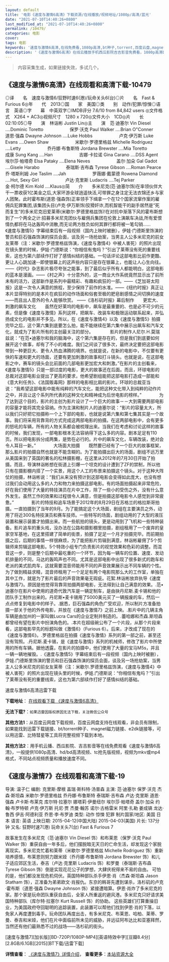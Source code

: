 ```yaml
---
layout: default
title: '电影《速度与激情6高清》下载资源/在线播放/视频地址/1080p/高清/蓝光'
date: "2021-07-10T14:40:26+0800"
last_modified_at: "2021-07-10T14:40:26+0800"
permalink: /10479/
categories: 电影
cover:
tags: 电影
keywords: '速度与激情6高清,在线免费看,1080p高清,bt种子,torrent,百度云盘,magnet,磁力链,迅雷下载资源'
description: '《速度与激情6高清》在线云播放手机西瓜影院吉吉影音免费看，1080p高清bd/hd未删减完整版和tc抢先枪版，mkv/mp4格式，附带bt/torrent种子、magnet/磁力链、百度云盘、网盘资源迅雷下载链接'
---
```


>内容采集生成，如果链接失效，多试几个。


## 《速度与激情6高清》在线观看和高清下载-10479

◎译　　名　速度与激情6/狂野时速6(港)/玩命关头6(台)◎片　　名　Fast & Furious 6◎年　　代　2013◎国　　家　美国◎类　　别　动作/犯罪/惊悚◎语　　言　英语◎字　　幕　中英双字◎IMDB评分 7.6/10 from 84,842 users ◎文件格式　X264 + AC3◎视频尺寸　1280 x 720◎文件大小　1CD◎片　　长　02:10:05◎导　　演　林诣彬 Justin Lin◎主　　演　范·迪塞尔 Vin Diesel ....Dominic Toretto　　　　　　保罗·沃克 Paul Walker ....Brian O"Conner　　　　　　道恩·强森 Dwayne Johnson ....Luke Hobbs　　　　　　卢克·伊万斯 Luke Evans ....Owen Shaw　　　　　　米歇尔·罗德里格兹 Michelle Rodriguez ....Letty　　　　　　乔丹娜·布鲁斯特 Jordana Brewster ....Mia Toretto　　　　　　成康 Sung Kang ....Han　　　　　　吉娜·卡拉诺 Gina Carano ....DSS Agent　　　　　　埃尔莎·帕塔奇 Elsa Pataky ....Elena Neves　　　　　　盖尔·加朵 Gal Gadot ....Gisele Harabo　　　　　　泰瑞斯·吉布森 Tyrese Gibson ....Roman Pearce　　　　　　乔·塔斯利姆 Joe Taslim ....Jah　　　　　　罗薇娜·戴蒙德 Rowena Diamond ....Hot, Sexy Girl　　　　　　卢达·克里斯 Ludacris ....Tej Parker　　　　　　金·柯尔德 Kim Kold ....Klaus◎简　　介　　多米尼克(范·迪塞尔饰)在率领伙伴大干一票收获1亿美金之后,大家环游全球逍遥快活,可带罪之身注定无法衣锦还乡与家人团聚。此时霍布斯(道恩·强森饰)正率领手下缉拿一个在12个国家流窜作案的雇佣兵犯罪集团,该集团头目(卢克·伊万斯饰)狡猾奸诈,而机智能干的副手居然是“死而复生”的多米尼克旧爱莱蒂(米歇尔·罗德里格兹饰)!在对抗中渐落下风的霍布斯想到了一个两全之计:招募多米尼克团伙与雇佣兵集团在伦敦上演飙车决战,所有爱恨情仇都将在马达轰鸣中消散,而无论两方胜负如何其罪行都将被一笔勾销……　　《速度与激情5》字幕结束后有一段视频（国内上映时被删），伊娃·门德斯里饰演的警员和巨石强森饰演的探员会面，谈及另一场抢劫案，当男主人公多米尼克的前女友莱蒂（注：米歇尔·罗德里格兹饰演，《速度与激情4》中被人害死）的照片出现在镜头里的时候，伊娃·门德斯说：“你相信有鬼吗？”引出了莱蒂没有死的重要线索，这也为第六部续作打好了感情纠结的基础。一句话评论这部电影比前作更酷、更让人心跳加速--即使银幕上的这声些内容只是存在银幕上，也能让人心生向往。——《时代》杂志影片极尽夸张之能事，到了最后似乎所有人都能明白，这部电影的蓝本是漫画。——《村之声》十分意外的，这一商业大作系统竟然显示出了前所未有的活力，这部新作是系列中最精彩、有趣和疯狂的一部。——《芝加哥太阳报》这是一次令人满意的旅程，至少保持了前作的水准。——《纽约时报》真正让本片显得特别的是本片在疯狂的动作场面和俗套至极的肥皂剧感情之间切换的速度——而且出人意外的令人能够欣赏。 ——《洛杉矶时报》幕后制作　　更宏大、刺激的飙车文化　　虽然在好莱坞的电影中，飙车是最重要的、也是必不可少的元素，但是像《速度与激情》系列这样，把飙车、改装车和极限运动联系起来，并弘扬成文化的电影并不多见。所以，在《速度与激情4》以及《速度与激情5》拍摄完毕之后，这个第六集到底要怎么拍，能不能继续在第六集中展示出飙车和汽车文化，就成为了影片所有的主创最关注的部分。　　 　　影片的制作人尼尔.H.莫瑞兹说：“在范•迪塞尔和我的脑海中，这个第六集是存在的，但是我们到底要如何展开这个故事，却有了不小的难度。我们之间谈了很多次，最终决定要把这部电影带到一种更巨大、更令人热血沸腾的境界。也就是说，在新的电影中，不仅要有更快的车速和更大的场面，还要有更加刺激的故事和打斗镜头。也就是说，在这部电影之中，赛车的镜头会比前面的几部电影更加宏大和刺激。”在影片的主创看来，《速度与激情5》只是一部过度的电影，更大的故事还在后面。而且，环球电影的总裁对这部电影业提出了更高的要求，他希望剧组能把这部电影打造成一部能和《意大利任务》、《法国贩毒网》那样的电影相比肩的影片。环球的总裁亚当说：“我希望这部电影中能有纯粹的汽车文化，能把这种文化带入到纯粹的动作片之中，并且让这个系列所代表的这种文化和精神成为后世电影的榜样。”　　　　为了达到这个目的，影片的主创为影片设计了一个巨大的故事－－大到需要两部电影的容量才能将其完全容纳。作为主演和制片人的迪塞尔说：“影片的容量太大，所以我们只好把它拍摄称一个上下部的电影，也就是说第六集和第七集其实是一个故事。我们将采用背靠背的方式完成这两部电影的拍摄。在这两部电影中，会有更多的怒吼的车辆，所有的人物关系都会被梳理出来。当我们在考虑和讨论这样的故事的时候，我们发现，一部电影根本无法容纳得下这么多的内容。剧本足足有110页。所以把电影拆分成两集，是势在必行的。片中的飙车文化，车辆改装，绝对会令人耳目一新。”　　　　大场面大拍摄　　既然要已经有了一个巨大的故事框架，那么影片的拍摄自然也就是不能含糊的。为了能拍摄出巨大的场面，剧组不远万里从美国来到了英国的著名的松林摄影棚，在这里从2012年的7月30日开始了拍摄。而且，导演林诣彬想在街道上引爆一个坦克的设计遭到了ZF的禁制，所以他只有在摄影棚内搭了一个实景，用这个人工的布景来拍摄这个镜头。对于这种大阵仗的拍摄，林诣彬说：“我们从来没有预计到这部电影会变得如此庞大，也没有想过我们会动用这么多的人力和物力来拍摄这部电影。有的场面拍摄起来非常危险，好在我们使用了大量的特技演员在片中工作，除了一些小的受伤之外，没有什么意外发生。虽然工作的效果和过程很令人满意，但是拍摄这部电影令人感觉到非常疲惫。”　　　　影片的特技和追车场景于2012年的8月29日在苏格兰的格拉斯哥拍摄。一直拍摄到了当年的9月。为了能搞定这个大场面，剧组在主要演员之外，动用了将近300名特技演员和赛车技师。一些特写的场面，剧组动用的了大型的液压装置和展示装置才拍摄出来。而一些航拍的镜头，更是动用到了飞机和一些特种装备。影片追车的重头戏，没办法在公路和摄影棚里拍摄，剧组租用了一个废弃的皇家空军基地，在这里搭建了简单的街景，拍摄了足足一个月才拍摄完毕。而前期拍摄之后，后期的事情一样很麻烦，为了能把影片剪辑到满意，林诣彬雇佣了5个剪辑师来剪辑这部电影。5个特效小组专门负责影片的视觉效果和色彩的调整。而混音这一步，则是整个后期中最吃重的一个环节，因为每一辆车的位置、速度、发动机排量的不同，马达的轰鸣声也不同。尤其是这部电影中出现了很多新式的跑车和老派的美式肌肉车，这就需要混音师能用不同的声音效果展示出不同车辆的个性。为了做到精益求精，混音师租用了一个足足有两个电影院那么大的工作室，单独在其中工作，就是为了影片最后的声音效果毫无瑕疵。花絮.林诣彬放弃执导《速度与激情7》。原因是他觉得背靠背拍摄两部电影，无法得到让自己满意的效果。.范•迪塞尔在影片中使用的道奇代敦汽车是一辆定制车，是由抉丹尼斯.麦卡锡和他的团队手工制作出来的。丹尼斯•麦卡锡用了5000美元买了一辆报废的车，然后一点点修复到电影中的样子。.据悉，巨石强森的角色广受欢迎，所以制片方准备拍摄一部关于他的外传电影，并放在《速度与激情7》之前上映。.影片中的几辆主角车辆是由加州的一家叫做Lucra Cars的企业定制并制造的。.蕾哈娜和杰森.斯坦森都曾经有望在影片中扮演角色的。.本片在超级碗公布了一个片段，从那个片段来看，这部电影早先的标题叫做《激情6》（Furious 6）。后来，才改成了现在的《速度与激情6》。.罗德里格兹在拍摄《速度与激情》系列的第一部之前，甚至还没有驾照。.丹尼斯.麦卡锡，是《速度与激情》系列的机械师，修改了影片中所使用的所有车辆。据他透露，在影片的拍摄中，他们使用了大量的宝马M5s，并且一辆一辆地摧毁。.《速度与激情5》字幕结束后有一段视频（国内上映时被删），伊娃.门德斯里饰演的警员和巨石强森饰演的探员会面，谈及另一场抢劫案，当男主人公多米尼克的前女友莱蒂（注：米歇尔.罗德里格兹饰演，《速度与激情4》中被人害死）的照片出现在镜头里的时候，伊娃.门德斯说：“你相信有鬼吗？”引出了莱蒂没有死的重要线索，这也为第六部续作打好了感情纠结的基础。


速度与激情6高清迅雷下载

**下载地址**： [在线观看下载 《速度与激情6高清》](https://www.993dy.com//vod-detail-id-36128.html) 


**无法下载?**：`如果迅雷因版权原因无法下载，关注微信公众号 `

**其他方法1**：从百度云网盘下载视频，百度云网盘支持在线观看，非会员有限制，如果能找到迅雷下载链接、bt/torrent种子、magnet磁力链接、e2dk链接等，可以用迅雷、比特彗星等工具将完整视频下载到本地。

**其他方法2**：用手机云播、西瓜影院、吉吉影音等在线免费观看《速度与激情6高清》，一般提供1080p高清、hd/bd高清视频、tc抢先版视频，视频为mkv或mp4格式，不同站点视频质量和播放速度不同。


## 《速度与激情7》在线观看和高清下载-19

导演: 温子仁 编剧: 克里斯·摩根 盖瑞·斯科特·汤普森 主演: 范·迪塞尔 保罗·沃克 杰森·斯坦森 米歇尔·罗德里格兹 乔丹娜·布鲁斯特 泰瑞斯·吉布森 卢达·克里斯 道恩·强森 卢卡斯·布莱克 库尔特·拉塞尔 娜塔莉·伊曼纽尔 埃尔莎·帕塔奇 盖尔·加朵 约翰·布罗特顿 卢克·伊万斯 托尼·贾 杰曼·翰苏 诺尔·古格雷米 阿里·扎勒 姜成镐 龙达·鲁西 伊吉·阿德利亚 乔恩·李·布罗迪 类型: 动作 惊悚 犯罪 制片国家/地区: 美国 日本 语言: 英语 上映日期: 2015-04-12(中国大陆) 2015-04-03(美国) 片长: 137分钟 又名: 狂野时速7(港) 玩命关头7(台) Fast & Furious 7

故事发生在多米尼克（范·迪塞尔 Vin Diesel 饰）和布莱恩（保罗·沃克 Paul Walker 饰）重获自由一年多后，他们摆脱暗无天日的亡命生活，却发现这个家脱离现实。多米尼克忙着和莱蒂（米歇尔·罗德里格兹 Michelle Rodriguez 饰）重新培养感情，布莱恩则努力跟米娅（乔丹娜·布鲁斯特 Jordana Brewster 饰）和儿子适应郊区生活，泰吉（卢达·克里斯 Ludacris 饰）和罗曼（泰瑞斯·吉布森 Tyrese Gibson 饰）倒是实现花花公子的梦想，大肆庆祝得来不易的自由。 可怕的是，他们都没发现危机伺伏。英国特种部队杀手伊恩·肖（杰森·斯坦森 Jason Statham 饰），正准备为弟弟欧文·肖报仇。东京的韩哥先遭到谋杀，洛杉矶的卢克·霍布斯（道恩·强森 Dwayne Johnson 饰）紧接遭暗算。伊恩·肖炸了多米尼克的家。那个家是玩命团队重获自由后，全家人所重返的避风港。多米尼克只好请求美国特种部队（库尔特·拉塞尔 Kurt Russell 饰）的协助。 这些英雄们打算重操旧业，为美国政府夺回聪明的追踪装置，此装置可以帮他们找到伊恩·肖的下落，以免家人再度遭到毒手。玩命团队再度出击，有多米尼克、布莱恩、哈柏、莱蒂、罗曼、泰吉和米娅，他们在片中面临前所未见的威胁，并远征阿布达比和亚塞拜然，当然还有他们最熟悉不过的战场——洛杉矶的街头。


[速度与激情7][加长版][BD-720P/1080P-MP4][英语特效中字][豆瓣8.4分][2.8GB/6.1GB][2015][BT下载/迅雷下载]

**详情查看**： [《速度与激情7》详情介绍](/movie/19/)， **查看更多**：[本站资源大全](/movie/t/all/)

